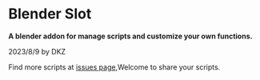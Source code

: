 # Blender Slot

**A blender addon for manage scripts and customize your own functions.**

2023/8/9 by DKZ



Find more scripts at [issues page](https://github.com/davidkingzyb/BlenderSlot/issues),Welcome to share your scripts.
